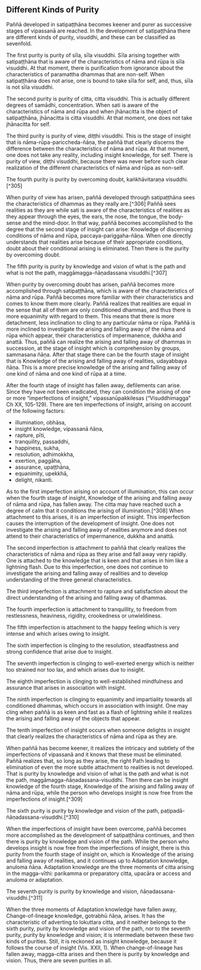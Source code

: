 ## Different Kinds of Purity



Paññā developed in satipaṭṭhāna becomes keener and purer
as successive stages of vipassanā are reached. In the development of
satipaṭṭhāna there are different kinds of purity, visuddhi, and these
can be classified as sevenfold.

The first purity is purity of sīla, sīla visuddhi. Sīla
arising together with satipaṭṭhāna that is aware of the characteristics
of nāma and rūpa is sīla visuddhi. At that moment, there is purification
from ignorance about the characteristics of paramattha dhammas that are
non-self. When satipaṭṭhāna does not arise, one is bound to take sīla
for self, and, thus, sīla is not sīla visuddhi. 

The second purity is purity of citta, citta visuddhi.
This is actually different degrees of samādhi, concentration. When sati
is aware of the characteristics of nāma and rūpa and when jhānacitta is
the object of satipaṭṭhāna, jhānacitta is citta visuddhi. At that
moment, one does not take jhānacitta for self.

The third purity is purity of view, diṭṭhi visuddhi.
This is the stage of insight that is nāma-rūpa-pariccheda-ñāṇa, the
paññā that clearly discerns the difference between the characteristics
of nāma and rūpa. At that moment, one does not take any reality,
including insight knowledge, for self. There is purity of view, diṭṭhi
visuddhi, because there was never before such clear realization of the
different characteristics of nāma and rūpa as non-self.

The fourth purity is purity by overcoming doubt,
kaṅkhāvitaraṇa visuddhi.[^305] 

When purity of view has arisen, paññā developed through
satipaṭṭhāna sees the characteristics of dhammas as they really
are.[^306] Paññā sees realities as they are while sati is aware
of the characteristics of realities as they appear through the eyes, the
ears, the nose, the tongue, the body-sense and the mind-door. In that
way, paññā becomes accomplished to the degree that the second stage of
insight can arise: Knowledge of discerning conditions of nāma and rūpa,
paccaya-pariggaha-ñāṇa. When one directly understands that realities
arise because of their appropriate conditions, doubt about their
conditional arising is eliminated. Then there is the purity by
overcoming doubt.

The fifth purity is purity by knowledge and vision of
what is the path and what is not the path, maggāmagga-ñāṇadassana
visuddhi.[^307]

When purity by overcoming doubt has arisen, paññā
becomes more accomplished through satipaṭṭhāna, which is aware of the
characteristics of nāma and rūpa. Paññā becomes more familiar with their
characteristics and comes to know them more clearly. Paññā realizes that
realities are equal in the sense that all of them are only conditioned
dhammas, and thus there is more equanimity with regard to them. This
means that there is more detachment, less inclination to cling to any
particular nāma or rūpa. Paññā is more inclined to investigate the
arising and falling away of the nāma and rūpa which appear, their
characteristics of impermanence, dukkha and anattā. Thus, paññā can
realize the arising and falling away of dhammas in succession, at the
stage of insight which is comprehension by groups, sammasana ñāṇa. After
that stage there can be the fourth stage of insight that is Knowledge of
the arising and falling away of realities, udayabbaya ñāṇa. This is a
more precise knowledge of the arising and falling away of one kind of
nāma and one kind of rūpa at a time. 

After the fourth stage of insight has fallen away,
defilements can arise. Since they have not been eradicated, they can
condition the arising of one or more “imperfections of insight,”
vipassanūpakkilesas (“Visuddhimagga” Ch XX, 105-129). There are ten
imperfections of insight, arising on account of the following factors: 

- illumination, obhāsa, 
- insight knowledge, vipassanā ñāṇa, 
- rapture, pīti, 
- tranquility, passaddhi, 
- happiness, sukha, 
- resolution, adhimokkha, 
- exertion, paggāha, 
- assurance, upaṭṭhāna, 
- equanimity, upekkhā, 
- delight, nikanti.


As to the first imperfection arising on account of
illumination, this can occur when the fourth stage of insight, Knowledge
of the arising and falling away of nāma and rūpa, has fallen away. The
citta may have reached such a degree of calm that it conditions the
arising of illumination.[^308] When attachment to this arises,
it is an imperfection of insight. This imperfection causes the
interruption of the development of insight. One does not investigate the
arising and falling away of realities anymore and does not attend to
their characteristics of impermanence, dukkha and anattā. 

The second imperfection is attachment to paññā that
clearly realizes the characteristics of nāma and rūpa as they arise and
fall away very rapidly. One is attached to the knowledge that is keen
and that arises in him like a lightning flash. Due to this imperfection,
one does not continue to investigate the arising and falling away of
realities and to develop understanding of the three general
characteristics. 

The third imperfection is attachment to rapture and
satisfaction about the direct understanding of the arising and falling
away of dhammas. 

The fourth imperfection is attachment to tranquillity,
to freedom from restlessness, heaviness, rigidity, crookedness or
unwieldiness.

The fifth imperfection is attachment to the happy
feeling which is very intense and which arises owing to insight.

The sixth imperfection is clinging to the resolution,
steadfastness and strong confidence that arise due to insight.

The seventh imperfection is clinging to well-exerted
energy which is neither too strained nor too lax, and which arises due
to insight.

The eighth imperfection is clinging to well-established
mindfulness and assurance that arises in association with insight. 

The ninth imperfection is clinging to equanimity and
impartiality towards all conditioned dhammas, which occurs in
association with insight. One may cling when paññā is as keen and fast
as a flash of lightning while it realizes the arising and falling away
of the objects that appear. 

The tenth imperfection of insight occurs when someone
delights in insight that clearly realizes the characteristics of nāma
and rūpa as they are. 

When paññā has become keener, it realizes the intricacy
and subtlety of the imperfections of vipassanā and it knows that these
must be eliminated. Paññā realizes that, so long as they arise, the
right Path leading to elimination of even the more subtle attachment to
realities is not developed. That is purity by knowledge and vision of
what is the path and what is not the path,
maggāmagga-ñāṇadassana-visuddhi. Then there can be insight knowledge of
the fourth stage, Knowledge of the arising and falling away of nāma and
rūpa, while the person who develops insight is now free from the
imperfections of insight.[^309] 

The sixth purity is purity by knowledge and vision of
the path, paṭipadā-ñāṇadassana-visuddhi.[^310]

When the imperfections of insight have been overcome,
paññā becomes more accomplished as the development of satipaṭṭhāna
continues, and then there is purity by knowledge and vision of the path.
While the person who develops insight is now free from the imperfections
of insight, there is this purity from the fourth stage of insight on,
which is Knowledge of the arising and falling away of realities, and it
continues up to Adaptation knowledge, anuloma ñāṇa. Adaptation knowledge
are the three moments of citta arising in the magga-vīthi: parikamma or
preparatory citta, upacāra or access and anuloma or adaptation. 

The seventh purity is purity by knowledge and vision,
ñāṇadassana-visuddhi.[^311]

When the three moments of Adaptation knowledge have
fallen away, Change-of-lineage knowledge, gotrabhū ñāṇa, arises. It has
the characteristic of adverting to lokuttara citta, and it neither
belongs to the sixth purity, purity by knowledge and vision of the path,
nor to the seventh purity, purity by knowledge and vision; it is
intermediate between these two kinds of purities. Still, it is reckoned
as insight knowledge, because it follows the course of insight (Vis.
XXII, 1). When change-of-lineage has fallen away, magga-citta arises and
then there is purity by knowledge and vision. Thus, there are seven
purities in all. 


